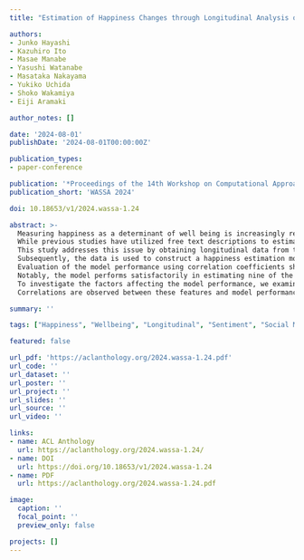 ```yaml
---
title: "Estimation of Happiness Changes through Longitudinal Analysis of Employees' Texts"

authors:
- Junko Hayashi
- Kazuhiro Ito
- Masae Manabe
- Yasushi Watanabe
- Masataka Nakayama
- Yukiko Uchida
- Shoko Wakamiya
- Eiji Aramaki

author_notes: []

date: '2024-08-01'
publishDate: '2024-08-01T00:00:00Z'

publication_types:
- paper-conference

publication: '*Proceedings of the 14th Workshop on Computational Approaches to Subjectivity, Sentiment, and Social Media Analysis (WASSA 2024)*'
publication_short: 'WASSA 2024'

doi: 10.18653/v1/2024.wassa-1.24

abstract: >-
  Measuring happiness as a determinant of well being is increasingly recognized as crucial.
  While previous studies have utilized free text descriptions to estimate happiness on a broad scale, limited research has focused on tracking individual fluctuations in happiness over time owing to the challenges associated with longitudinal data collection.
  This study addresses this issue by obtaining longitudinal data from two workplaces over two and six months respectively.
  Subsequently, the data is used to construct a happiness estimation model and assess individual happiness levels.
  Evaluation of the model performance using correlation coefficients shows variability in the correlation values among individuals.
  Notably, the model performs satisfactorily in estimating nine of the eleven users' happiness scores, with a correlation coefficient of 0.4 or higher.
  To investigate the factors affecting the model performance, we examine the relationship between the model performance and variables such as sentence length, lexical diversity, and personality traits.
  Correlations are observed between these features and model performance.

summary: ''

tags: ["Happiness", "Wellbeing", "Longitudinal", "Sentiment", "Social Media"]

featured: false

url_pdf: 'https://aclanthology.org/2024.wassa-1.24.pdf'
url_code: ''
url_dataset: ''
url_poster: ''
url_project: ''
url_slides: ''
url_source: ''
url_video: ''

links:
- name: ACL Anthology
  url: https://aclanthology.org/2024.wassa-1.24/
- name: DOI
  url: https://doi.org/10.18653/v1/2024.wassa-1.24
- name: PDF
  url: https://aclanthology.org/2024.wassa-1.24.pdf

image:
  caption: ''
  focal_point: ''
  preview_only: false

projects: []
---
```

